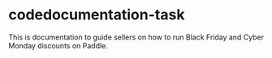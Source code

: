 # codedocumentation-task
This is documentation to guide sellers on how to run Black Friday and Cyber Monday discounts on Paddle.
